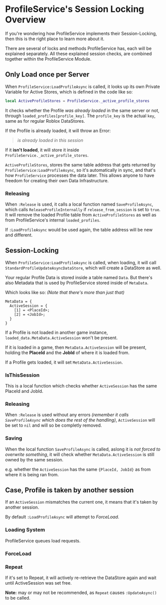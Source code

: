 # ProfileService's Session Locking Overview

If you're wondering how ProfileService implements their Session-Locking, then this is the right place to learn more about it.

There are several of locks and methods ProfileService has, each will be explained separately. All these explained session checks, are combined together within the ProfileService Module.

## Only Load once per Server
When ``ProfileService:LoadProfileAsync`` is called, it looks up its own Private Variable for Active Stores, which is defined in the code like so:
```lua
local ActiveProfileStores = ProfileService._active_profile_stores
```

It checks whether the Profile _was already loaded_ in the same server or not, through ``loaded_profiles[profile_key]``. The ``profile_key`` is the actual ``key``, same as for regular Roblox DataStores.

If the Profile is already loaded, it will throw an Error:
> _is already loaded in this session_

If it **isn't loaded**, it will store it inside ``ProfileService._active_profile_stores``.

``ActiveProfileStores``, stores the same table address that gets returned by ``ProfileService:LoadProfileAsync``, so it's automatically in sync, and that's how ``ProfileService`` processes the data later.
This allows anyone to have freedom for creating their own Data Infrastructure.

### Releasing
When ``:Release`` is used, it calls a local function named ``SaveProfileAsync``, which calls ``ReleaseProfileInternally`` if ``release_from_session`` is set to ``true``.
It will remove the loaded Profile table from ``ActiveProfileStores`` as well as from ProfileService's internal ``loaded_profiles``.

If ``:LoadProfileAsync`` would be used again, the table address will be new and different.


## Session-Locking
When ``ProfileService:LoadProfileAsync`` is called, when loading, it will call ``StandardProfileUpdateAsyncDataStore``, which will create a DataStore as well.

Your regular Profile Data is stored inside a table named ``Data``. But there's also Metadata that is used by ProfileService stored inside of ``MetaData``.

Which looks like so: 
_(Note that there's more than just that)_
```
MetaData = {
  ActiveSession = {
    [1] = <PlaceId>;
    [2] = <JobId>;
  }
}
```

If a Profile is not loaded in another game instance, ``loaded_data.MetaData.ActiveSession`` won't be present.

If it is loaded in a game, then ``MetaData.ActiveSession`` will be present, holding the **PlaceId** and the **JobId** of where it is loaded from.

If a Profile gets loaded, it will set ``MetaData.ActiveSession``.

### IsThisSession
This is a local function which checks whether ``ActiveSession`` has the same PlaceId and JobId.

### Releasing
When ``:Release`` is used without any errors _(remember it calls ``SaveProfileAsync`` which does the rest of the handling)_, ``ActiveSession`` will be set to ``nil`` and will so be completly removed.

### Saving
When the local function ``SaveProfileAsync`` is called, aslong it is _not forced to overwrite something_, it will check whether ``MetaData.ActiveSession`` is still owned by the same session.

e.g. whether the ``ActiveSession`` has the same ``{PlaceId, JobId}`` as from where it is being ran from.


## Case, Profile is taken by another session
If an ``ActiveSession`` mismatches the current one, it means that it's taken by another session.

By default ``:LoadProfileAsync`` will attempt to _ForceLoad_.

### Loading System
ProfileService queues load requests.


### ForceLoad


### Repeat
If it's set to Repeat, it will actively re-retrieve the DataStore again and wait until ActiveSession was set free.

**Note:** may or may not be recommended, as ``Repeat`` causes ``:UpdateAsync()`` to be called.
